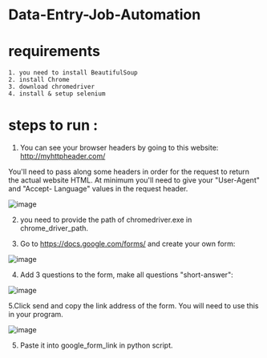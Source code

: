 # Data-Entry-Job-Automation

# requirements
    1. you need to install BeautifulSoup
    2. install Chrome
    3. download chromedriver
    4. install & setup selenium


# steps to run :
  1. You can see your browser headers by going to this website:  http://myhttpheader.com/
  
  You'll need to pass along some headers in order for the request to return the actual website HTML. At minimum you'll need to give your "User-Agent" and "Accept-     Language" values in the request header.


  
  
  ![image](https://user-images.githubusercontent.com/126648429/222072288-147b3a03-f510-48e6-82b7-a4eecc722e0b.png)


                                                           
  2. you need to provide the path  of chromedriver.exe in chrome_driver_path.

  3. Go to https://docs.google.com/forms/ and create your own form:
  
  ![image](https://user-images.githubusercontent.com/126648429/222069236-5334f7d6-0cbc-44f6-8015-84d1e3274b0d.png)

  

  4. Add 3 questions to the form, make all questions "short-answer":
 
  ![image](https://user-images.githubusercontent.com/126648429/222069509-911f09fc-71a4-4ced-a63b-fdffe0d057b0.png)
  
  
  5.Click send and copy the link address of the form. You will need to use this in your program.
  
  ![image](https://user-images.githubusercontent.com/126648429/222069760-8c191b60-5e98-4d7b-8128-efa5de4f523d.png)
  
  5. Paste it into google_form_link in python script.
  
  


  
  


